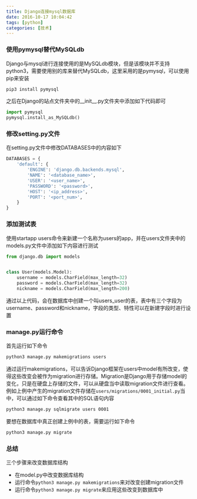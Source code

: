 ```yaml
---
title: Django连接mysql数据库
date: 2016-10-17 10:04:42
tags: [python]
categories: [技术]
---
```

### 使用pymysql替代MySQLdb
Django与mysql进行连接使用的是MySQLdb模块，但是该模块并不支持python3，需要使用别的库来替代MySQLdb，这里采用的是pymysql，可以使用pip来安装

```bash
pip3 install pymysql
```
之后在Django的站点文件夹中的__init__.py文件夹中添加如下代码即可

```python
import pymysql
pymysql.install_as_MySQLdb()
```
<!--more-->
### 修改setting.py文件
在setting.py文件中修改DATABASES中的内容如下

```python
DATABASES = {
	'default': {
        'ENGINE': 'django.db.backends.mysql',
        'NAME': '<database_name>',
        'USER': '<user_name>',
        'PASSWORD': '<password>',
        'HOST': '<ip_address>',
        'PORT': '<port_num>',
    }
}
```

### 添加测试表
使用startapp users命令来新建一个名称为users的app，并在users文件夹中的models.py文件中添加如下内容进行测试

```python
from django.db import models


class User(models.Model):
    username = models.CharField(max_length=32)
    password = models.CharField(max_length=32)
    nickname = models.CharField(max_length=200)

```
通过以上代码，会在数据库中创建一个叫users_user的表，表中有三个字段为username、password和nickname，字段的类型、特性可以在新建字段时进行设置

### manage.py运行命令
首先运行如下命令

```bash
python3 manage.py makemigrations users
```
通过运行makemigrations，可以告诉Django框架在users中model有所改变，使得这些改变会被作为migration进行存储。Migration是Django用于存储model的变化，只是在硬盘上存储的文件，可以从硬盘当中读取migration文件进行查看。例如上例中产生的migration文件存储在`users/migrations/0001_initial.py`当中，可以通过如下命令查看其中的SQL语句内容

```bash
python3 manage.py sqlmigrate users 0001
```
要想在数据库中真正创建上例中的表，需要运行如下命令

```bash
python3 manage.py migrate
```

### 总结
三个步骤来改变数据库结构

* 在model.py中改变数据库结构
* 运行命令`python3 manage.py makemigrations`来对改变创建migration文件
* 运行命令`python3 manage.py migrate`来应用这些改变到数据库中
